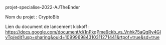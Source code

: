 projet-specialise-2022-AJTheEnder

Nom du projet : CryptoBib

Lien du document de lancement kickoff : https://docs.google.com/document/d/1nPkqPme9ckb_ys_Vnhk75aQgRy4GIvTq/edit?usp=sharing&ouid=109996984310311271441&rtpof=true&sd=true
